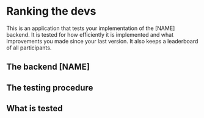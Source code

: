 # Ranking the devs

This is an application that tests your implementation of the [NAME] backend. It is tested for how efficiently it is implemented and what improvements you made since your last version. It also keeps a leaderboard of all participants.

## The backend [NAME]

## The testing procedure

## What is tested

